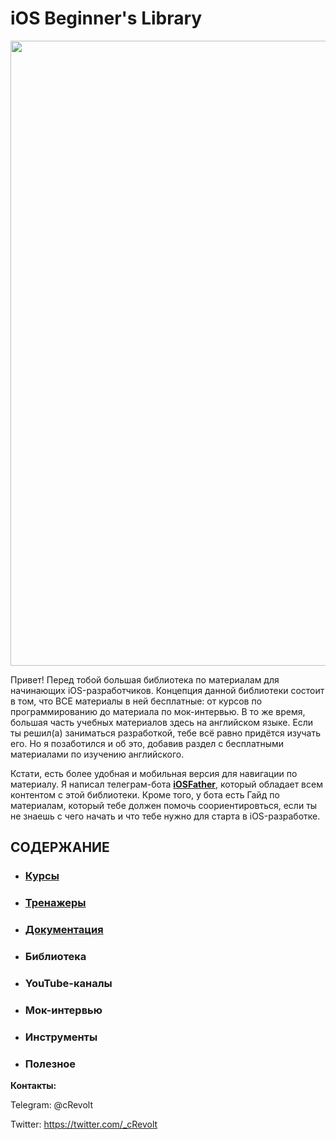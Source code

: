 # **iOS Beginner's Library**

<img src="https://docs-assets.developer.apple.com/published/a1ef3b19d933a6022e7f7a07def96a69/AppDev_course-hero.png" width="1000">

Привет! Перед тобой большая библиотека по материалам для начинающих iOS-разработчиков. Концепция данной библиотеки состоит в том, что ВСЕ материалы в ней бесплатные: от курсов по программированию до материала по мок-интервью. В то же время, большая часть учебных материалов здесь на английском языке.  Если ты решил(а) заниматься разработкой, тебе всё равно придётся изучать его. Но я позаботился и об это, добавив раздел с бесплатными материалами по изучению английского. 

Кстати, есть более удобная и мобильная версия для навигации по материалу. Я написал телеграм-бота **[iOSFather](https://t.me/iOSFatherBot)**, который обладает всем контентом с этой библиотеки. Кроме того, у бота есть Гайд по материалам, который тебе должен помочь соориентировться, если ты не знаешь с чего начать и что тебе нужно для старта в iOS-разработке.

## СОДЕРЖАНИЕ
- ### [Курсы](courses.md)
- ### [Тренажеры](simulators.md)
- ### [Документация](documentation.md)
- ### Библиотека
- ### YouTube-каналы
- ### Мок-интервью
- ### Инструменты
- ### Полезное

**Контакты:**

Telegram: @cRevolt

Twitter: https://twitter.com/_cRevolt
